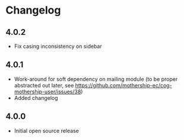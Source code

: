 # Changelog

## 4.0.2

- Fix casing inconsistency on sidebar

## 4.0.1

- Work-around for soft dependency on mailing module (to be proper abstracted out later, see https://github.com/mothership-ec/cog-mothership-user/issues/38)
- Added changelog

## 4.0.0

- Initial open source release
